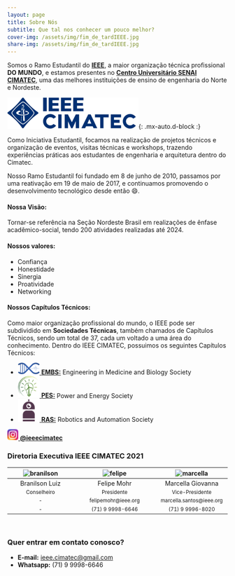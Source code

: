 ```yaml
---
layout: page
title: Sobre Nós
subtitle: Que tal nos conhecer um pouco melhor?
cover-img: /assets/img/fim_de_tardIEEE.jpg
share-img: /assets/img/fim_de_tardIEEE.jpg
---
```


Somos o Ramo Estudantil do [**IEEE**](https://www.ieee.org/), a maior organização técnica profissional **DO MUNDO**, e estamos presentes no [**Centro Universitário SENAI CIMATEC**](http://www.senaicimatec.com.br/), uma das melhores instituições de ensino de engenharia do Norte e Nordeste. 

![Logo IEEE](/assets/img/logo_azul_horizontal.png){: .mx-auto.d-block :}

Como Iniciativa Estudantil, focamos na realização de projetos técnicos e organização de eventos, visitas técnicas e workshops, trazendo experiências práticas aos estudantes de engenharia e arquitetura dentro do Cimatec.

Nosso Ramo Estudantil foi fundado em 8 de junho de 2010, passamos por uma reativação em 19 de maio de 2017, e continuamos promovendo o desenvolvimento tecnológico desde então &#128516;.

#### Nossa Visão:

Tornar-se referência na Seção Nordeste Brasil em realizações de ênfase acadêmico-social, tendo 200 atividades realizadas até 2024.

#### Nossos valores:
- Confiança
- Honestidade
- Sinergia
- Proatividade
- Networking

#### Nossos Capítulos Técnicos:
Como maior organização profissional do mundo, o IEEE pode ser subdividido em **Sociedades Técnicas**, também chamados de Capítulos Técnicos, sendo um total de 37, cada um voltado a uma área do conhecimento. Dentro do IEEE CIMATEC, possuimos os seguintes Capítulos Técnicos:
- [<img src="/assets/img/embs_logo.png" alt="drawing" width="50"/> **EMBS:**](https://ieeecimatec.github.io/capitulo-EMBS/) Engineering in Medicine and Biology Society 
- [<img src="/assets/img/pes_logo.png" alt="drawing" width="50"/> **PES:**](https://ieeecimatec.github.io/capitulo-PES/) Power and Energy Society 
- [<img src="/assets/img/ras_logo.png" alt="drawing" width="50"/> **RAS:**](https://ieeecimatec.github.io/capitulo-RAS/) Robotics and Automation Society

[<img src="/assets/img/logo_instagram.png" alt="drawing" width="25"/> **@ieeecimatec**](https://www.instagram.com/ieeecimatec/)

### Diretoria Executiva IEEE CIMATEC 2021
<div class="row">
  <div class=" col-xl-auto offset-xl-0 col-lg-4 offset-lg-0">
    <div class="mobile-side-scroller">
      <table class="table-borderless highlight">
        <thead>
          <tr>
            <th><center><img src="{{ 'assets/img/voluntarios/branilson.jpeg' | relative_url }}" width="100" alt="branilson" class="img-fluid rounded-circle" /></center></th>
            <th></th>
            <th><center><img src="{{ 'assets/img/voluntarios/felipemohr.png' | relative_url }}" width="100" alt="felipe" class="img-fluid rounded-circle"/></center></th>
            <th></th>
            <th><center><img src="{{ 'assets/img/voluntarios/marcellagiovanna.png' | relative_url }}" width="100" alt="marcella" class="img-fluid rounded-circle"/></center></th>
          </tr>
        </thead>
        <tbody>
          <tr class="font-weight-bolder" style="text-align: center margin-top: 0">
            <td width="33%"><center>Branilson Luiz</center></td>
            <td></td>
            <td width="33%"><center>Felipe Mohr</center></td>
            <td></td>
            <td width="33%"><center>Marcella Giovanna</center></td>
          </tr>
          <tr style="text-align: center" >
            <td style="vertical-align: top"><small><center>Conselheiro</center></small></td>
            <td></td>
            <td style="vertical-align: top"><small><center>Presidente</center></small></td>
            <td></td>
            <td style="vertical-align: top"><small><center>Vice-Presidente</center></small></td>
          </tr>
          <tr style="text-align: center" >
            <td style="vertical-align: top"><small><center>-</center></small></td>
            <td></td>
            <td style="vertical-align: top"><small><center>felipemohr@ieee.org</center></small></td>
            <td></td>
            <td style="vertical-align: top"><small><center>marcella.santos@ieee.org</center></small></td>
          </tr>
          <tr style="text-align: center" >
            <td style="vertical-align: top"><small><center>-</center></small></td>
            <td></td>
            <td style="vertical-align: top"><small><center>(71) 9 9998-6646</center></small></td>
            <td></td>
            <td style="vertical-align: top"><small><center>(71) 9 9996-8020</center></small></td>
          </tr>
        </tbody>
      </table>
    </div>
  </div>
</div>

<br/>

### Quer entrar em contato conosco?

- **E-mail:** ieee.cimatec@gmail.com
- **Whatsapp:** (71) 9 9998-6646
